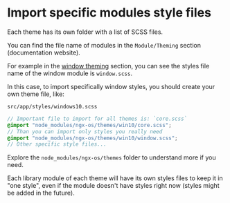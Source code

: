 # Import specific modules style files

Each theme has its own folder with a list of SCSS files.

You can find the file name of modules in the `Module/Theming` section (documentation website).

For example in the [window theming](https://ngx-os.io/components/window/theming) section, you can see the styles file name of the window module is `window.scss`.

In this case, to import specifically window styles, you should create your own theme file, like:

`src/app/styles/windows10.scss`

```scss
// Important file to import for all themes is: `core.scss`
@import "node_modules/ngx-os/themes/win10/core.scss";
// Than you can import only styles you really need
@import "node_modules/ngx-os/themes/win10/window.scss";
// Other specific style files...
```

Explore the `node_modules/ngx-os/themes` folder to understand more if you need.

Each library module of each theme will have its own styles files to keep it in "one style",
even if the module doesn't have styles right now (styles might be added in the future).
